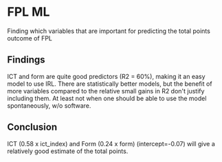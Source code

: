 # FPL ML
Finding which variables that are important for predicting the total points outcome of FPL

## Findings
ICT and form are quite good predictors (R2 = 60%), making it an easy model to use IRL. There are statistically better models, but the benefit of more variables compared to the relative small gains in R2 don't justify including them. At least not when one should be able to use the model spontaneously, w/o software.

## Conclusion
ICT (0.58 x ict_index) and Form (0.24 x form) (intercept=-0.07) will give a relatively good estimate of the total points.
